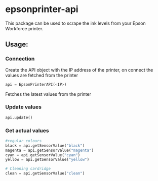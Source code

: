 # epsonprinter-api
This package can be used to scrape the ink levels from your Epson Workforce printer.
## Usage:

### Connection
Create the API object with the IP address of the printer, on connect the values are fetched from the printer
```python
api = EpsonPrinterAPI(<IP>)
```

Fetches the latest values from the printer
### Update values
```python
api.update()
```
### Get actual values
```python
#regular colours
black = api.getSensorValue("black")
magenta = api.getSensorValue("magenta")
cyan = api.getSensorValue("cyan")
yellow = api.getSensorValue("yellow")

# Cleaning cardridge
clean = api.getSensorValue("clean")
```

